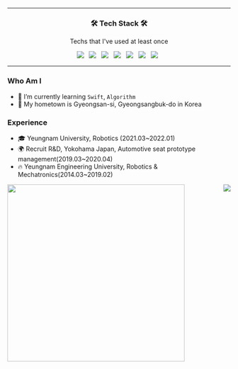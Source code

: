 <hr>
<h3 align="center"><b>🛠 Tech Stack 🛠</b></h3>
<p align="center"> Techs that I've used at least once </p>
<p align="center">
<img src="https://img.shields.io/badge/-Swift-F05138?style=flat&logo=Swift&logoColor=white"/></a> &nbsp 
<img src="https://img.shields.io/badge/-Python-000000?style=flat&logo=Python&logoColor=white"/></a> &nbsp 
<img src="https://img.shields.io/badge/HTML5-E34F26?style=flat-square&logo=HTML5&logoColor=white"/></a> &nbsp
<img src="https://img.shields.io/badge/CSS3-1572B6?style=flat-square&logo=CSS3&logoColor=white"/></a> &nbsp
<img src="https://img.shields.io/badge/JavaScript-F7DF1E?style=flat-square&logo=JavaScript&logoColor=white"/></a> &nbsp
<img src="https://img.shields.io/badge/React-61DAFB?style=flat-square&logo=React&logoColor=white"/></a> &nbsp
<img src="https://img.shields.io/badge/SQLite-003B57?style=flat-square&logo=SQLite&logoColor=white"/></a> &nbsp
<hr>

### Who Am I

- 🌱 I’m currently learning `Swift`, `Algorithm`
- 🚅 My hometown is Gyeongsan-si, Gyeongsangbuk-do in Korea


### Experience

- 🎓 Yeungnam University, Robotics (2021.03~2022.01)
- 🌍 Recruit R&D, Yokohama Japan, Automotive seat prototype management(2019.03~2020.04)
- 🔥 Yeungnam Engineering University, Robotics & Mechatronics(2014.03~2019.02) 

<img align="left" width="400px" src="https://github-readme-stats.vercel.app/api?username=lee02029&show_icons=true&theme=cobalt">
<img align='right' src="https://github-readme-stats.vercel.app/api/top-langs/?username=lee02029&layout=compact">






